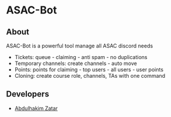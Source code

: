 # ASAC-Bot

## About

ASAC-Bot is a powerful tool manage all ASAC discord needs

- Tickets: queue - claiming - anti spam - no duplications
- Temporary channels: create channels - auto move
- Points: points for claiming - top users - all users - user points
- Cloning: create course role, channels, TAs with one command

## Developers

- [Abdulhakim Zatar](https://github.com/AbdulhakimZatar)
